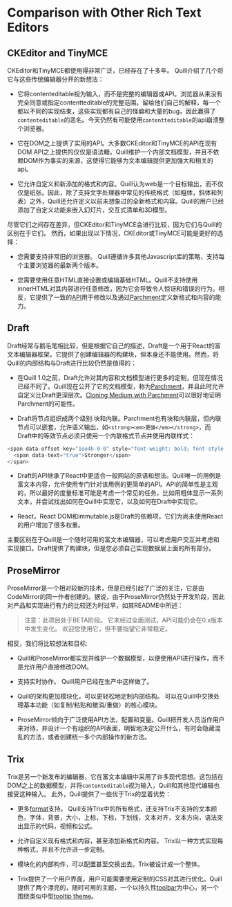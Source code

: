 # Comparison with Other Rich Text Editors
## CKEditor and TinyMCE
CKEditor和TinyMCE都使用得非常广泛，已经存在了十多年。 Quill介绍了几个将它与这些传统编辑器分开的新想法：

- 它将contenteditable视为输入，而不是完整的编辑器或API。浏览器从来没有完全同意或指定contentteditable的完整范围。留给他们自己的解释，每一个都以不同的实现结束，这些实现都有自己的怪癖和大量的bug，因此赢得了`contenteditable`的恶名。今天仍然有可能使用`contentteditable`的api崩溃整个浏览器。

- 它在DOM之上提供了实用的API。大多数CKEditor和TinyMCE的API在现有DOM API之上提供的仅仅是语法糖。Quill维护一个内部文档模型，并且不依赖DOM作为事实的来源，这使得它能够为文本编辑提供更加强大和相关的api。

- 它允许自定义和新添加的格式和内容。Quill认为web是一个目标输出，而不仅仅是纸张。因此，除了支持文字处理器中常见的传统格式（如粗体，斜体和列表）之外，Quill还允许定义以前未想象过的全新格式和内容。Quill的用户已经添加了自定义功能来嵌入幻灯片，交互式清单和3D模型。

尽管它们之间存在差异，但CKEditor和TinyMCE会进行比较，因为它们与Quill的区别在于它们。 然而，如果出现以下情况，CKEditor或TinyMCE可能是更好的选择：

- 您需要支持非常旧的浏览器。 Quill遵循许多其他Javascript库的策略，支持每个主要浏览器的最新两个版本。

- 您需要使用任意HTML直接设置或编辑基础HTML。Quill不支持使用innerHTML对其内容进行任意修改，因为它会导致令人惊讶和错误的行为。相反，它提供了一致的[API](https://github.com/hzjswlgbsj/quill-document-chinese/blob/master/Documentation/API/API.md)用于修改以及通过[Parchment](https://github.com/quilljs/parchment/)定义新格式和内容的能力。

## Draft
Draft经常与鹅毛笔相比较，但是根据它自己的描述，Draft是一个用于React的富文本编辑器框架。它提供了创建编辑器的构建块，但本身还不能使用。然而，将Quill的内部结构与Draft进行比较仍然是值得的：

- 在Quill 1.0之前，Draft允许对其内容和文档模型进行更多的定制，但现在情况已经不同了。Quill现在公开了它的文档模型，称为[Parchment](https://github.com/quilljs/parchment/)，并且此时允许自定义比Draft更深层次。[Cloning Medium with Parchment](https://github.com/hzjswlgbsj/quill-document-chinese/blob/master/Guides/cloning-medium-with-parchment.md)可以很好地证明Parchment的可能性。

- Draft将节点组织成两个级别:块和内联。Parchment也有块和内联层，但内联节点可以嵌套，允许语义输出，如`<strong><em>更强</em></strong>`，而Draft中的等效节点必须只使用一个内联格式节点并使用内联样式：
```js
<span data-offset-key="1oo4h-0-0" style="font-weight: bold; font-style: italic;">
  <span data-text="true">Stronger</span>
</span>
```

- Draft的API继承了React中更适合一般网站的原语和想法。Quill唯一的用例是富文本内容，允许使用专门针对该用例的更简单的API。API的简单性是主观的，所以最好的度量标准可能是考虑一个常见的任务，比如用粗体显示一系列文本，并尝试找出如何在Quill中实现它，以及如何在Draft中实现它。

- React，React DOM和immutable.js是Draft的依赖项，它们为尚未使用React的用户增加了很多权重。

主要区别在于Quill是一个随时可用的富文本编辑器，可以考虑用户交互并考虑和实现接口。Draft提供了构建块，但是您必须自己实现数据层上面的所有部分。

## ProseMirror
ProseMirror是一个相对较新的技术，但是已经引起了广泛的关注，它是由CodeMirror的同一作者创建的。据说，由于ProseMirror仍然处于开发阶段，因此对产品和实现进行有力的比较还为时过早，如其README中所述：

> 注意：此项目处于BETA阶段。 它未经过全面测试，API可能仍会在0.x版本中发生变化。 欢迎您使用它，但不要指望它非常稳定。

相反，我们将比较想法和目标:

- Quill和ProseMirror都实现并维护一个数据模型，以便使用API​​进行操作，而不是允许用户直接修改DOM。

- 支持实时协作。 Quill用户已经在生产中这样做了。

- Quill的架构更加模块化，可以更轻松地定制内部结构。 可以在Quill中交换处理基本功能（如复制/粘贴和撤消/重做）的核心模块。

- ProseMirror倾向于广泛使用API​​方法，配置和变量。Quill把开发人员当作用户来对待，并设计一个有组织的API表面，明智地决定公开什么，有时会隐藏混乱的方法，或者创建统一多个内部操作的新方法。

## Trix
Trix是另一个新发布的编辑器，它在富文本编辑中采用了许多现代思想。这包括在DOM之上的数据模型，并将`contenteditable`视为输入，Quill和其他现代编辑也接受这种输入。 此外，Quill提供了一些优于Trix的显着优势：

- 更多[format](https://github.com/hzjswlgbsj/quill-document-chinese/blob/master/Documentation/formats.md)支持。 Quill支持Trix中的所有格式，还支持Trix不支持的文本颜色，字体，背景，大小，上标，下标，下划线，文本对齐，文本方向，语法突出显示的代码，视频和公式。

- 允许自定义现有格式和内容，甚至添加新格式和内容。 Trix以一种方式实现每种格式，并且不允许进一步定制。

- 模块化的内部构件，可以配置甚至交换出去。Trix被设计成一个整体。

- Trix提供了一个用户界面，用户可能需要使用定制的CSS对其进行优化。Quill提供了两个漂亮的，随时可用的主题，一个以持久性[toolbar](https://github.com/hzjswlgbsj/quill-document-chinese/blob/master/Documentation/themes.md#snow)为中心，另一个围绕类似中型[tooltip theme](https://github.com/hzjswlgbsj/quill-document-chinese/blob/master/Documentation/themes.md#bubble)。